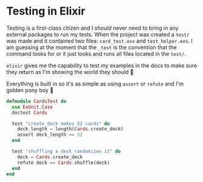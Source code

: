 # Testing in Elixir

Testing is a first-class citizen and I _should_ never need to bring in any external packages to run my tests. When the project was created a `test/` was made and it contained two files: `card_test.exs` and `test_helper.exs`. I am guessing at the moment that the `_test` is the convention that the command looks for or it just looks and runs all files located in the `test/`.

`elixir` gives me the capability to test my examples in the docs to make sure they return as I'm showing the world they should :hankey:

Everything is built in so it's as simple as using `assert` or `refute` and I'm golden pony boy :rocket:

```elixir
defmodule CardsTest do
  use ExUnit.Case
  doctest Cards

  test "create_deck makes 52 cards" do
    deck_length = length(Cards.create_deck)
    assert deck_length == 52
  end

  test "shuffling a deck randomizes it" do
    deck = Cards.create_deck
    refute deck == Cards.shuffle(deck)
  end
end
```